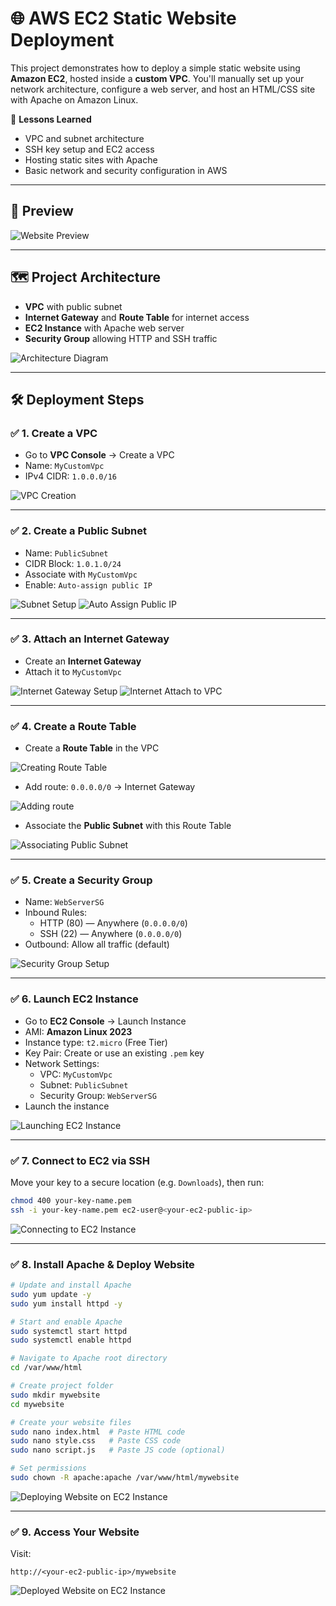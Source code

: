 # 🌐 AWS EC2 Static Website Deployment

This project demonstrates how to deploy a simple static website using **Amazon EC2**, hosted inside a **custom VPC**. You'll manually set up your network architecture, configure a web server, and host an HTML/CSS site with Apache on Amazon Linux.

🧠 **Lessons Learned**

- VPC and subnet architecture
- SSH key setup and EC2 access
- Hosting static sites with Apache
- Basic network and security configuration in AWS

---

## 📸 Preview

![Website Preview](website-preview.png)

---

## 🗺️ Project Architecture

- **VPC** with public subnet
- **Internet Gateway** and **Route Table** for internet access
- **EC2 Instance** with Apache web server
- **Security Group** allowing HTTP and SSH traffic

![Architecture Diagram](architecture/vpc-diagram.png)

---

## 🛠️ Deployment Steps

### ✅ 1. Create a VPC

- Go to **VPC Console** → Create a VPC
- Name: `MyCustomVpc`
- IPv4 CIDR: `1.0.0.0/16`

![VPC Creation](./screenshots/step1-vpc-creation.png)

---

### ✅ 2. Create a Public Subnet

- Name: `PublicSubnet`
- CIDR Block: `1.0.1.0/24`
- Associate with `MyCustomVpc`
- Enable: `Auto-assign public IP`

![Subnet Setup](./screenshots/step2-subnet-setup.png)
![Auto Assign Public IP](./screenshots/auto-assign-ip.png)

---

### ✅ 3. Attach an Internet Gateway

- Create an **Internet Gateway**
- Attach it to `MyCustomVpc`

![Internet Gateway Setup](./screenshots/step3-internet-gateway-setup.png)
![Internet Attach to VPC](./screenshots/internet-gateway-attach-to-vpc.png)

---

### ✅ 4. Create a Route Table

- Create a **Route Table** in the VPC

![Creating Route Table](./screenshots/step4-creating-route-table.png)

- Add route: `0.0.0.0/0` → Internet Gateway

![Adding route](./screenshots/adding-route-IGW.png)

- Associate the **Public Subnet** with this Route Table

![Associating Public Subnet](./screenshots/Route-Table-Association.png)

---

### ✅ 5. Create a Security Group

- Name: `WebServerSG`
- Inbound Rules:
  - HTTP (80) — Anywhere (`0.0.0.0/0`)
  - SSH (22) — Anywhere (`0.0.0.0/0`)
- Outbound: Allow all traffic (default)

![Security Group Setup](./screenshots/step-5-security-group-creation.png)

---

### ✅ 6. Launch EC2 Instance

- Go to **EC2 Console** → Launch Instance
- AMI: **Amazon Linux 2023**
- Instance type: `t2.micro` (Free Tier)
- Key Pair: Create or use an existing `.pem` key
- Network Settings:
  - VPC: `MyCustomVpc`
  - Subnet: `PublicSubnet`
  - Security Group: `WebServerSG`
- Launch the instance

![Launching EC2 Instance](./screenshots/Ec2-Instance-Creation.png)

---

### ✅ 7. Connect to EC2 via SSH

Move your key to a secure location (e.g. `Downloads`), then run:

```bash
chmod 400 your-key-name.pem
ssh -i your-key-name.pem ec2-user@<your-ec2-public-ip>
```

![Connecting to EC2 Instance](./screenshots/connecting-to-instance.png)

---

### ✅ 8. Install Apache & Deploy Website

```bash
# Update and install Apache
sudo yum update -y
sudo yum install httpd -y

# Start and enable Apache
sudo systemctl start httpd
sudo systemctl enable httpd

# Navigate to Apache root directory
cd /var/www/html

# Create project folder
sudo mkdir mywebsite
cd mywebsite

# Create your website files
sudo nano index.html  # Paste HTML code
sudo nano style.css   # Paste CSS code
sudo nano script.js   # Paste JS code (optional)

# Set permissions
sudo chown -R apache:apache /var/www/html/mywebsite
```

![Deploying Website on EC2 Instance](./screenshots/deploying%20website.png)

---

### ✅ 9. Access Your Website

Visit:

```
http://<your-ec2-public-ip>/mywebsite
```

![Deployed Website on EC2 Instance](./website-preview.png)
